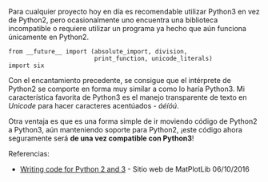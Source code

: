 <!-- 
.. title: Python2 como si fuera Python3
.. slug: python2-como-si-fuera-python3
.. date: 2016-10-06 14:00:34 UTC-05:00
.. tags: python2, python3, trucos
.. category: 
.. link: 
.. description: 
.. type: text
.. author: icarito
-->

Para cualquier proyecto hoy en día es recomendable utilizar Python3 en vez de Python2, pero ocasionalmente uno encuentra una biblioteca incompatible o requiere utilizar un programa ya hecho que aún funciona únicamente en Python2.

```
from __future__ import (absolute_import, division,
                        print_function, unicode_literals)
import six
```

Con el encantamiento precedente, se consigue que el intérprete de Python2 se comporte en forma muy similar a como lo haría Python3. Mi característica favorita de Python3 es el manejo transparente de texto en *Unicode* para hacer caracteres acentúados - *áéíóú*.

Otra ventaja es que es una forma simple de ir moviendo código de Python2 a Python3, aún manteniendo soporte para Python2, ¡este código ahora seguramente será **de una vez compatible con Python3**!

Referencias:

* [Writing code for Python 2 and 3](http://matplotlib.org/devel/portable_code.html) - Sitio web de MatPlotLib 06/10/2016

